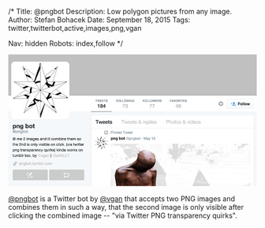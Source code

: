 /*
Title: @pngbot
Description: Low polygon pictures from any image.
Author: Stefan Bohacek
Date: September 18, 2015
Tags: twitter,twitterbot,active,images,png,vgan

Nav: hidden
Robots: index,follow
*/

[![](/content/bots/twitterbots/images/pngbot.png)](https://twitter.com/pngbot)

[@pngbot](https://twitter.com/pngbot) is a Twitter bot by [@vgan](https://twitter.com/vgan) that accepts two PNG images and combines them in such a way, that the second image is only visible after clicking the combined image -- "via Twitter PNG transparency quirks".

